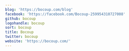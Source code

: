 ```yaml
---
blog: 'https://bocoup.com/blog'
facebook: 'https://facebook.com/Bocoup-259954310727008'
github: bocoup
logohandle: bocoup
sort: bocoup
title: Bocoup
twitter: bocoup
website: 'https://bocoup.com/'
---
```

